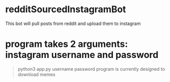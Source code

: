 # redditSourcedInstagramBot
This bot will pull posts from reddit and upload them to instagram
# program takes 2 arguments: instagram username and password
> python3 app.py username password
program is currently designed to download memes
